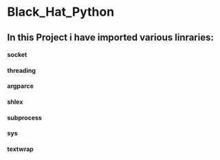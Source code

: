 # Black_Hat_Python

## In this Project i have imported various linraries:
#### socket
#### threading
#### argparce
#### shlex
#### subprocess
#### sys
#### textwrap
